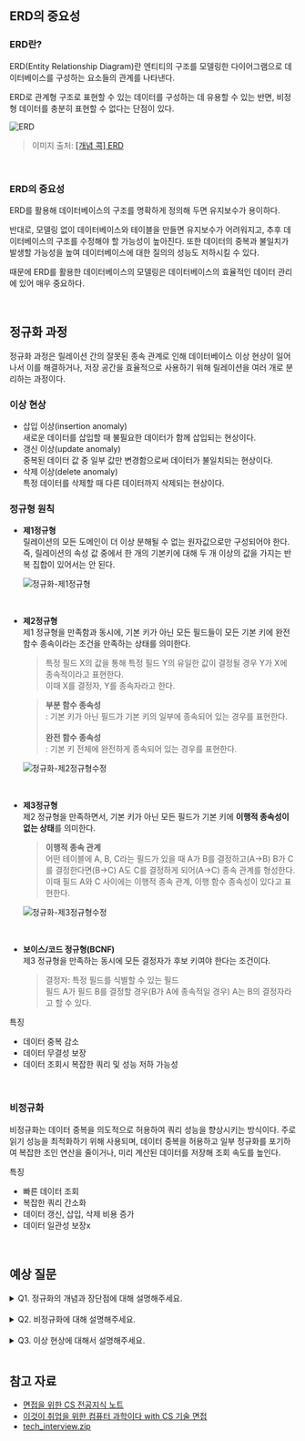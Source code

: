 ## ERD의 중요성

### ERD란?
ERD(Entity Relationship Diagram)란 엔티티의 구조를 모델링한 다이어그램으로 데이터베이스를 구성하는 요소들의 관계를 나타낸다.

ERD로 관계형 구조로 표현할 수 있는 데이터를 구성하는 데 유용할 수 있는 반면, 비정형 데이터를 충분히 표현할 수 없다는 단점이 있다.

![ERD](https://inblog.ai/_next/image?url=https%3A%2F%2Fwww.notion.so%2Fimage%2Fhttps%253A%252F%252Fprod-files-secure.s3.us-west-2.amazonaws.com%252F83c75a39-3aba-4ba4-a792-7aefe4b07895%252F72448d03-4bf4-4bff-81b4-775a532f4a0d%252FUntitled.png%3Ftable%3Dblock%26id%3Db9b46a50-a8ad-4cf5-95a7-ec682e1254c3%26cache%3Dv2&w=3840&q=75)
> 이미지 출처: [[개념 콕] ERD](https://nbcamp.spartacodingclub.kr/blog/%EA%B0%9C%EB%85%90-%EC%BD%95-%EC%9B%B9-%EA%B0%9C%EB%B0%9C-%EC%A7%80%EC%8B%9D-%ED%8E%B8-erd-21324)

<br>

### ERD의 중요성

ERD를 활용해 데이터베이스의 구조를 명확하게 정의해 두면 유지보수가 용이하다.

반대로, 모델링 없이 데이터베이스와 테이블을 만들면 유지보수가 어려워지고, 추후 데이터베이스의 구조를 수정해야 할 가능성이 높아진다.
또한 데이터의 중복과 불일치가 발생할 가능성을 높여 데이터베이스에 대한 질의의 성능도 저하시킬 수 있다.

때문에 ERD를 활용한 데이터베이스의 모델링은 데이터베이스의 효율적인 데이터 관리에 있어 매우 중요하다.

<br>

## 정규화 과정

정규화 과정은 릴레이션 간의 잘못된 종속 관계로 인해 데이터베이스 이상 현상이 일어나서 이를 해결하거나, 저장 공간을 효율적으로 사용하기 위해 릴레이션을 여러 개로 분리하는 과정이다.

### 이상 현상

- 삽입 이상(insertion anomaly)<br>
새로운 데이터를 삽입할 때 불필요한 데이터가 함께 삽입되는 현상이다.
- 갱신 이상(update anomaly)<br>
중복된 데이터 값 중 일부 값만 변경함으로써 데이터가 불일치되는 현상이다.
- 삭제 이상(delete anomaly)<br>
특정 데이터를 삭제할 때 다른 데이터까지 삭제되는 현상이다.

### 정규형 원칙

- **제1정규형**<br>
    릴레이션의 모든 도메인이 더 이상 분해될 수 없는 원자값으로만 구성되어야 한다.<br>
    즉, 릴레이션의 속성 값 중에서 한 개의 기본키에 대해 두 개 이상의 값을 가지는 반복 집합이 있어서는 안 된다.

    ![정규화-제1정규형](https://github.com/user-attachments/assets/4887726a-5a12-4fdf-b722-3cda49f17b48)


<br>

- **제2정규형**<br>
    제1 정규형을 만족함과 동시에, 기본 키가 아닌 모든 필드들이 모든 기본 키에 완전 함수 종속이라는 조건을 만족하는 상태를 의미한다.

    > 특정 필드 X의 값을 통해 특정 필드 Y의 유일한 값이 결정될 경우 Y가 X에 종속적이라고 표현한다.<br>
    이때 X를 결정자, Y를 종속자라고 한다.

    > **부분 함수 종속성**<br>
    : 기본 키가 아닌 필드가 기본 키의 일부에 종속되어 있는 경우를 표현한다.<br><br>
    **완전 함수 종속성**<br>
    : 기본 키 전체에 완전하게 종속되어 있는 경우를 표현한다.

    ![정규화-제2정규형수정](https://github.com/user-attachments/assets/cffb1191-62e0-4ef7-8804-bfa6aa5f4044)


<br>

- **제3정규형** <br>
    제2 정규형을 만족하면서, 기본 키가 아닌 모든 필드가 기본 키에 **이행적 종속성이 없는 상태**를 의미한다.
     > **이행적 종속 관계**<br>
    어떤 테이블에 A, B, C라는 필드가 있을 때 A가 B를 결정하고(A->B) B가 C를 결정한다면(B->C) A도 C를 결정하게 되어(A->C) 종속 관계를 형성한다. <br>
    이때 필드 A와 C 사이에는 이행적 종속 관계, 이행 함수 종속성이 있다고 표현한다.

    ![정규화-제3정규형수정](https://github.com/user-attachments/assets/42e92b3a-24d5-4b03-927e-3f9ad99e7358)


<br>

- **보이스/코드 정규형(BCNF)**<br>
    제3 정규형을 만족하는 동시에 모든 결정자가 후보 키여야 한다는 조건이다.

    > 결정자: 특정 필드를 식별할 수 있는 필드<br>
    필드 A가 필드 B를 결정할 경우(B가 A에 종속적일 경우) A는 B의 결정자라고 할 수 있다.


특징
- 데이터 중복 감소
- 데이터 무결성 보장
- 데이터 조회시 복잡한 쿼리 및 성능 저하 가능성

<br>

### 비정규화

비정규화는 데이터 중복을 의도적으로 허용하여 쿼리 성능을 향상시키는 방식이다.
주로 읽기 성능을 최적화하기 위해 사용되며, 데이터 중복을 허용하고 일부 정규화를 포기하여
복잡한 조인 연산을 줄이거나, 미리 계산된 데이터를 저장해 조회 속도를 높인다.

특징
- 빠른 데이터 조회
- 복잡한 쿼리 간소화
- 데이터 갱신, 삽입, 삭제 비용 증가
- 데이터 일관성 보장x

<br>

## 예상 질문

<details>
<summary> 
Q1. 정규화의 개념과 장단점에 대해 설명해주세요.
</summary>

<br>

    정규화는 데이터의 중복방지, 무결성을 충족시키기 위해 데이터 및 테이블을 분할하는 것을 의미합니다.
    정규화를 함으로써 이상현상을 방지할 수 있다는 장점이 있고, 릴레이션 간의 연산이 많아질 수 있다는 단점이 있습니다.

</details>

<br>

<details>
<summary> 
Q2. 비정규화에 대해 설명해주세요.
</summary>

<br>

    비정규화란 데이터 중복을 의도적으로 허용하여 쿼리 성능을 향상시키는 방식을 말합니다.

    과도한 조인 연산으로 성능이 저하되는 경우, 데이터 중복을 허용하여 조인 연산을 줄이거나, 미리 계산된 데이터를 저장해 조회 속도를 높일 수 있습니다.

    자주 사용되는 데이터를 한 테이블에 저장하거나 중복된 데이터로 관리를 통해 복잡한 쿼리를 간소화할 수 있고, 데이터 액세스 비용을 감소시키는 이점을 얻을 수 있습니다.

    반면 데이터가 중복하여 저장되므로 저장 공간이 비효율적으로 사용되고, 데이터 무결성을 유지하기 위해 추가적인 로직을 구현해야 하므로 설계 및 유지보수 복잡도가 증가합니다.
    

    +) 정규화가 필요하지 않은 상황?
    검색의 성능이 중요한 경우 비정규화를 고려할 수 있습니다.
    NoSQL 데이터베이스에서는 성능 최적화를 위해 기본적으로 데이터를 정규화하지 않습니다.

</details>

<br>


<details>
<summary> 
Q3. 이상 현상에 대해서 설명해주세요.
</summary>

<br>

    이상현상은 데이터베이스 설계에서 정규화를 적절히 수행하지 않은 경우 발생하는 데이터 무결성 문제를 말합니다. 주로 데이터의 삽입, 삭제, 갱신 작업에서 문제가 발생하며, 데이터가 중복되거나 비효율적인 구조로 저장되어 있을 때 발생할 가능성이 높습니다.

    - 삽입 이상: 데이터를 삽입할 때 불필요한 추가 정보도 함께 입력됨
    - 삭제 이상: 특정 데이터를 삭제하면 관련된 다른 데이터도 함께 삭제됨
    - 갱신 이상: 중복된 데이터가 여러 곳에 저장되어 있을 때, 하나의 값을 수정하면 관련된 다른 데이터도 모두 수정해야 함

    이러한 이상현상은 데이터 정규화를 통해 해결할 수 있습니다.

</details>

<br>

## 참고 자료
- [면접을 위한 CS 전공지식 노트](https://product.kyobobook.co.kr/detail/S000001834833)
- [이것이 취업을 위한 컴퓨터 과학이다 with CS 기술 면접](https://product.kyobobook.co.kr/detail/S000214014967)
- [tech_interview.zip](https://github.com/4z7l/tech_interview.zip/blob/main/%EC%A7%81%EB%AC%B4/Database.md)

